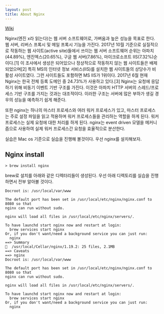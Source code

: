 ```yaml
---
layout: post
title: About Nginx
---
```


[Wiki](https://ko.wikipedia.org/wiki/Nginx)

Nginx(엔진 x라 읽는다)는 웹 서버 소프트웨어로, 가벼움과 높은 성능을 목표로 한다. 웹 서버, 리버스 프록시 및 메일 프록시 기능을 가진다.
2017년 10월 기준으로 실질적으로 작동하는 웹 사이트(active site)들에서 쓰이는 웹 서버 소프트웨어 순위는 아파치(44.89%), 엔진엑스(20.65%), 구글 웹 서버(7.86%), 마이크로소프트 IIS(7.32%)순이다.[1] 이 조사에서 생성은 되어있으나 정상적으로 작동하지 않는 웹 사이트들은 배제되었으며[2] 특히 MS의 인터넷 정보 서비스(IIS)를 설치한 웹 사이트들의 상당수가 비활성 사이트였다. 그런 사이트들도 포함하면 MS IIS가 1위이다. 2017년 6월 현재 Nginx는 한국 전체 등록 도메인 중 24.73%가 사용하고 있다.[3]
Nginx는 요청에 응답하기 위해 비동기 이벤트 기반 구조를 가진다. 이것은 아파치 HTTP 서버의 스레드/프로세스 기반 구조를 가지는 것과는 대조적이다. 이러한 구조는 서버에 많은 부하가 생길 경우의 성능을 예측하기 쉽게 해준다.


또한 nginx는 하나의 마스터 프로세스와 여러 워커 프로세스가 있고, 마스터 프로세스는 주로 설정 파일을 읽고 적용하며 워커 프로세스들을 관리하는 역할을 하게 된다. 워커 프로세스는 실제 요청에 대한 처리를 하게 된다. nginx는 event driven 모델을 메커니즘으로 사용하여 실제 워커 프로세스간 요청을 효율적으로 분산한다.


실습은 Mac os 기준으로 실습을 진행해 볼것이다. 우선 nginx를 설치해보자.



## Nginx install
```
> brew install nginx
```

brew로 설치를 아래와 같은 디렉터리들이 생성된다. 우선 아래 디렉토리를 실습을 진행하면서 전부 알아볼 것이다.


```
Docroot is: /usr/local/var/www

The default port has been set in /usr/local/etc/nginx/nginx.conf to 8080 so that
nginx can run without sudo.

nginx will load all files in /usr/local/etc/nginx/servers/.

To have launchd start nginx now and restart at login:
  brew services start nginx
Or, if you don't want/need a background service you can just run:
  nginx
==> Summary
🍺  /usr/local/Cellar/nginx/1.19.2: 25 files, 2.1MB
==> Caveats
==> nginx
Docroot is: /usr/local/var/www

The default port has been set in /usr/local/etc/nginx/nginx.conf to 8080 so that
nginx can run without sudo.

nginx will load all files in /usr/local/etc/nginx/servers/.

To have launchd start nginx now and restart at login:
  brew services start nginx
Or, if you don't want/need a background service you can just run:
  nginx
```
